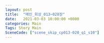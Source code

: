 ```yaml
---
layout: post
title:  "메인_회상_013~028장"
date:   2021-03-03 10:00:00 +0000
categories: Main
Tags: Story Main
SceneCode: ["scene_skip_cp013-028_q1_s10"]
---
```

